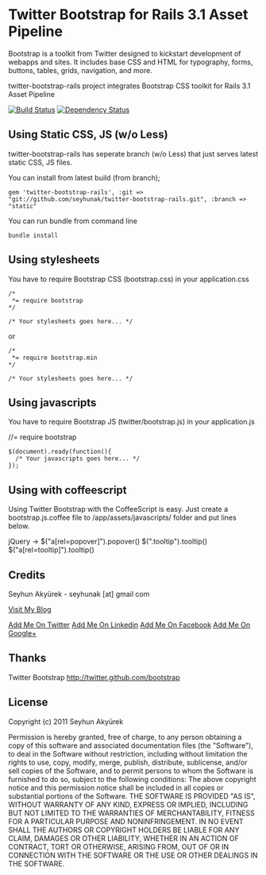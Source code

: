 # Twitter Bootstrap for Rails 3.1 Asset Pipeline
Bootstrap is a toolkit from Twitter designed to kickstart development of webapps and sites.
It includes base CSS and HTML for typography, forms, buttons, tables, grids, navigation, and more.

twitter-bootstrap-rails project integrates Bootstrap CSS toolkit for Rails 3.1 Asset Pipeline

[![Build Status](https://secure.travis-ci.org/seyhunak/twitter-bootstrap-rails.png)](http://travis-ci.org/seyhunak/twitter-bootstrap-rails)
[![Dependency Status](https://gemnasium.com/seyhunak/twitter-bootstrap-rails.png)](https://gemnasium.com/seyhunak/twitter-bootstrap-rails)

## Using Static CSS, JS (w/o Less)

twitter-bootstrap-rails has seperate branch (w/o Less) that just serves latest static CSS, JS files.

You can install from latest build (from branch);

    gem 'twitter-bootstrap-rails', :git => "git://github.com/seyhunak/twitter-bootstrap-rails.git", :branch => "static"

You can run bundle from command line

    bundle install


## Using stylesheets

You have to require Bootstrap CSS (bootstrap.css) in your application.css

	/*
	 *= require bootstrap
	*/

	/* Your stylesheets goes here... */

or

	/*
	 *= require bootstrap.min
	*/

	/* Your stylesheets goes here... */

## Using javascripts

You have to require Bootstrap JS (twitter/bootstrap.js) in your application.js

  //= require bootstrap

	$(document).ready(function(){
      /* Your javascripts goes here... */
	});


## Using with coffeescript
Using Twitter Bootstrap with the CoffeeScript is easy.
Just create a bootstrap.js.coffee file to /app/assets/javascripts/ folder and put lines below.

  jQuery ->
    $("a[rel=popover]").popover()
    $(".tooltip").tooltip()
    $("a[rel=tooltip]").tooltip()

## Credits
Seyhun Akyürek - seyhunak [at] gmail com

[Visit My Blog](http://www.seyhunakyurek.com/ "Visit My Blog")

[Add Me On Twitter](http://twitter.com/seyhunak "Add Me On Twitter")
[Add Me On Linkedin](http://tr.linkedin.com/in/seyhunak "Add Me On Linkedin")
[Add Me On Facebook](https://www.facebook.com/seyhunak "Add Me On Facebook")
[Add Me On Google+](http://plus.ly/seyhunak "Add Me On Google+")


## Thanks
Twitter Bootstrap
http://twitter.github.com/bootstrap


## License
Copyright (c) 2011 Seyhun Akyürek

Permission is hereby granted, free of charge, to any person obtaining a copy of this software and associated documentation files (the "Software"), to deal in the Software without restriction, including without limitation the rights to use, copy, modify, merge, publish, distribute, sublicense, and/or sell copies of the Software, and to permit persons to whom the Software is furnished to do so, subject to the following conditions:
The above copyright notice and this permission notice shall be included in all copies or substantial portions of the Software.
THE SOFTWARE IS PROVIDED "AS IS", WITHOUT WARRANTY OF ANY KIND, EXPRESS OR IMPLIED, INCLUDING BUT NOT LIMITED TO THE WARRANTIES OF MERCHANTABILITY, FITNESS FOR A PARTICULAR PURPOSE AND NONINFRINGEMENT. IN NO EVENT SHALL THE AUTHORS OR COPYRIGHT HOLDERS BE LIABLE FOR ANY CLAIM, DAMAGES OR OTHER LIABILITY, WHETHER IN AN ACTION OF CONTRACT, TORT OR OTHERWISE, ARISING FROM, OUT OF OR IN CONNECTION WITH THE SOFTWARE OR THE USE OR OTHER DEALINGS IN THE SOFTWARE.

